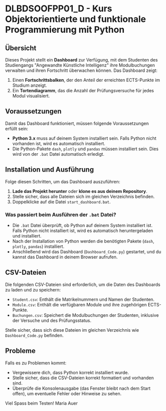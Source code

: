# DLBDSOOFPP01_D - Kurs Objektorientierte und funktionale Programmierung mit Python

## Übersicht

Dieses Projekt stellt ein **Dashboard** zur Verfügung, mit dem Studenten des Studiengangs "Angewandte Künstliche Intelligenz" ihre Modulbuchungen verwalten und ihren Fortschritt überwachen können. Das Dashboard zeigt:
1. Einen **Fortschrittsbalken**, der den Anteil der erreichten ECTS-Punkte im Studium anzeigt.
2. Ein **Tortendiagramm**, das die Anzahl der Prüfungsversuche für jedes Modul visualisiert.

## Voraussetzungen

Damit das Dashboard funktioniert, müssen folgende Voraussetzungen erfüllt sein:
- **Python 3.x** muss auf deinem System installiert sein. Falls Python nicht vorhanden ist, wird es automatisch installiert.
- Die Python-Pakete `dash`, `plotly` und `pandas` müssen installiert sein. Dies wird von der `.bat` Datei automatisch erledigt.

## Installation und Ausführung

Folge diesen Schritten, um das Dashboard auszuführen:

1. **Lade das Projekt herunter** oder **klone es aus deinem Repository**.
2. Stelle sicher, dass alle Dateien sich im gleichen Verzeichnis befinden.
3. Doppelklicke auf die Datei `start_dashboard.bat`.

### Was passiert beim Ausführen der `.bat` Datei?

- Die `.bat` Datei überprüft, ob Python auf deinem System installiert ist. Falls Python nicht installiert ist, wird es automatisch heruntergeladen und installiert.
- Nach der Installation von Python werden die benötigten Pakete (`dash`, `plotly`, `pandas`) installiert.
- Anschließend wird das Dashboard (`Dashboard_Code.py`) gestartet, und du kannst das Dashboard in deinem Browser aufrufen.

## CSV-Dateien

Die folgenden CSV-Dateien sind erforderlich, um die Daten des Dashboards zu laden und zu speichern:
- `Student.csv`: Enthält die Matrikelnummern und Namen der Studenten.
- `Module.csv`: Enthält die verfügbaren Module und ihre zugehörigen ECTS-Punkte.
- `Buchungen.csv`: Speichert die Modulbuchungen der Studenten, inklusive der Versuche und des Prüfungsstatus.

Stelle sicher, dass sich diese Dateien im gleichen Verzeichnis wie `Dashboard_Code.py` befinden.

## Probleme

Falls es zu Problemen kommt:
- Vergewissere dich, dass Python korrekt installiert wurde.
- Stelle sicher, dass die CSV-Dateien korrekt formatiert und vorhanden sind.
- Überprüfe die Konsolenausgabe (das Fenster bleibt nach dem Start offen), um eventuelle Fehler oder Hinweise zu sehen.

Viel Spass beim Testen!
Maria Auer
